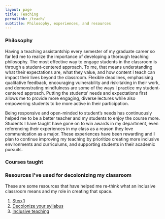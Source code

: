 ```yaml
---
layout: page
title: Teaching
permalink: /teach/
subtitle: Philosophy, experiences, and resources
---
```

### Philosophy ###
Having a teaching assistantship every semester of my graduate career so far led me to realize the importance of developing a thorough teaching philosophy. The most effective way to engage students in the classroom is through a student-centered approach. To me, that means understanding what their expectations are, what they value, and how content I teach can impact their lives beyond the classroom. Flexible deadlines, emphasising qualitative feedback, encouraging vulnerability and risk-taking in their work, and demonstrating mindfulness are some of the ways I practice my student-centered approach. Putting the students’ needs and expectations first allows me to provide more engaging, diverse lectures while also empowering students to be more active in their participation. 

Being responsive and open-minded to student’s needs has continuously helped me to be a better teacher and my students to enjoy the course more. Students I have taught have gone on to win awards in my department, even referencing their experiences in my class as a reason they love communication as a major. 
These experiences have been rewarding and I plan to continue improving my teaching by prioritize creating more inclusive environments and curriculums, and supporting students in their academic pursuits.

### Courses taught ###

### Resources I've used for decolonizing my classroom ###
These are some resources that have helped me re-think what an inclusive classroom means and my role in creating that space.

1. [Step 1](https://ncte.org/blog/2019/04/decolonizing-the-classroom/ "Step 1")
2. [Decolonize your syllabus](https://liberatedgenius.com/2018/decolonize-your-syllabus/ "Decolonize your syllabus")
3. [Inclusive teaching](https://www.insidehighered.com/advice/2020/02/19/practical-steps-toward-more-inclusive-teaching-opinion "Inclusive teaching")
